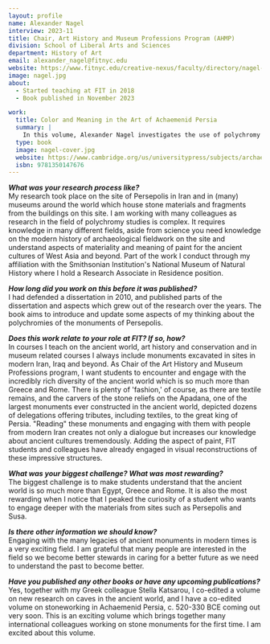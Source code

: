 ```yaml
---
layout: profile
name: Alexander Nagel
interview: 2023-11
title: Chair, Art History and Museum Professions Program (AHMP)
division: School of Liberal Arts and Sciences
department: History of Art
email: alexander_nagel@fitnyc.edu
website: https://www.fitnyc.edu/creative-nexus/faculty/directory/nagel-alexander.php
image: nagel.jpg
about:
  - Started teaching at FIT in 2018
  - Book published in November 2023

work:
  title: Color and Meaning in the Art of Achaemenid Persia
  summary: |
    In this volume, Alexander Nagel investigates the use of polychromy in the art and architecture of ancient Iran. Focusing on Persepolis, he explores the topic within the context of the modern historiography of Achaemenid art and the scientific investigation of a range of works and monuments in Iran and in museums around the world. Nagel's study contextualizes scholarly efforts to retrieve aspects of ancient polychromies in Western Asia and interrogates current debates about the contemporary use of color in the architecture and sculpture in the ancient Mediterranean world, especially in North Africa and the eastern Mediterranean. Bringing a multi-disciplinary perspective to the topic, Nagel also highlights the important role of theory, methodology, and conservation studies in the process of reconstructing polychromy in ancient monuments. A celebration of the work of painters, artisans, craftsmen and -women of Iran's past, his volume suggests frameworks through which historical and contemporary research play a dynamic role in the reconstruction of ancient technological knowledge.
  type: book
  image: nagel-cover.jpg
  website: https://www.cambridge.org/us/universitypress/subjects/archaeology/ancient-near-east1/color-and-meaning-art-achaemenid-persia?format=HB
  isbn: 9781350147676
---
```

***What was your research process like?***  
My research took place on the site of Persepolis in Iran and in (many) museums around the world which house stone materials and fragments from the buildings on this site. I am working with many colleagues as research in the field of polychromy studies is complex. It requires knowledge in many different fields, aside from science you need knowledge on the modern history of archaeological fieldwork on the site and understand aspects of materiality and meaning of paint for the ancient cultures of West Asia and beyond. Part of the work I conduct through my affiliation with the Smithsonian Institution's National Museum of Natural History where I hold a Research Associate in Residence position. 

***How long did you work on this before it was published?***  
I had defended a dissertation in 2010, and published parts of the dissertation and aspects which grew out of the research over the years. The book aims to introduce and update some aspects of my thinking about the polychromies of the monuments of Persepolis.

***Does this work relate to your role at FIT? If so, how?***  
In courses I teach on the ancient world, art history and conservation and in museum related courses I always include monuments excavated in sites in modern Iran, Iraq and beyond. As Chair of the Art History and Museum Professions program, I want students to encounter and engage with the incredibly rich diversity of the ancient world which is so much more than Greece and Rome. There is plenty of 'fashion,' of course, as there are textile remains, and the carvers of the stone reliefs on the Apadana, one of the largest monuments ever constructed in the ancient world, depicted dozens of delegations offering tributes, including textiles, to the great king of Persia. "Reading" these monuments and engaging with them with people from modern Iran creates not only a dialogue but increases our knowledge about ancient cultures tremendously. Adding the aspect of paint, FIT students and colleagues have already engaged in visual reconstructions of these impressive structures.

***What was your biggest challenge? What was most rewarding?***  
The biggest challenge is to make students understand that the ancient world is so much more than Egypt, Greece and Rome. It is also the most rewarding when I notice that I peaked the curiosity of a student who wants to engage deeper with the materials from sites such as Persepolis and Susa. 

***Is there other information we should know?***  
Engaging with the many legacies of ancient monuments in modern times is a very exciting field. I am grateful that many people are interested in the field so we become better stewards in caring for a better future as we need to understand the past to become better.

***Have you published any other books or have any upcoming publications?***  
Yes, together with my Greek colleague Stella Katsarou, I co-edited a volume on new research on caves in the ancient world, and I have a co-edited volume on stoneworking in Achaemenid Persia, c. 520-330 BCE coming out very soon. This is an exciting volume which brings together many international colleagues working on stone monuments for the first time. I am excited about this volume. 
